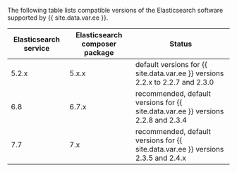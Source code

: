 The following table lists compatible versions of the Elasticsearch software supported by {{ site.data.var.ee }}.

Elasticsearch service   |  Elasticsearch composer package | Status
--------- | ------------- | -------------------------
5.2.x | 5.x.x | default versions for {{ site.data.var.ee }} versions 2.2.x to 2.2.7 and 2.3.0
6.8 | 6.7.x | recommended, default versions for {{ site.data.var.ee }} versions 2.2.8 and 2.3.4
7.7 | 7.x | recommended, default versions for {{ site.data.var.ee }} versions 2.3.5 and 2.4.x
